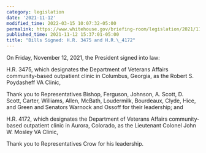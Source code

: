 ```yaml
---
category: legislation
date: '2021-11-12'
modified_time: 2022-03-15 10:07:32-05:00
permalink: https://www.whitehouse.gov/briefing-room/legislation/2021/11/12/bills-signed-h-r-3475-and-h-r-4172/
published_time: 2021-11-12 15:37:01-05:00
title: "Bills Signed: H.R. 3475 and H.R.\_4172"
---
```

 
On Friday, November 12, 2021, the President signed into law:

H.R. 3475, which designates the Department of Veterans Affairs
community-based outpatient clinic in Columbus, Georgia, as the Robert S.
Poydasheff VA Clinic,

Thank you to Representatives Bishop, Ferguson, Johnson, A. Scott, D.
Scott, Carter, Williams, Allen, McBath, Loudermilk, Bourdeaux, Clyde,
Hice, and Green and Senators Warnock and Ossoff for their leadership;
and

H.R. 4172, which designates the Department of Veterans Affairs
community-based outpatient clinic in Aurora, Colorado, as the Lieutenant
Colonel John W. Mosley VA Clinic,

Thank you to Representatives Crow for his leadership.  

